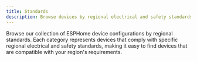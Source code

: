 ```yaml
---
title: Standards
description: Browse devices by regional electrical and safety standards
---
```


Browse our collection of ESPHome device configurations by regional standards. Each category represents devices that comply with specific regional electrical and safety standards, making it easy to find devices that are compatible with your region's requirements.
